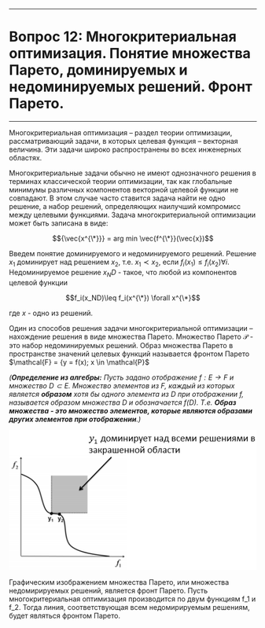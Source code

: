 ___
# Вопрос 12: Многокритериальная оптимизация. Понятие множества Парето, доминируемых и недоминируемых решений. Фронт Парето. 
___
Многокритериальная оптимизация – раздел теории оптимизации, рассматривающий задачи, в которых целевая функция – векторная величина. Эти задачи широко распространены во всех инженерных областях.

Многокритериальные задачи обычно не имеют однозначного решения в терминах классической теории оптимизации, так как глобальные минимумы различных компонентов векторной целевой функции не совпадают. В этом случае часто ставится задача найти не одно решение, а набор решений, определяющих наилучший компромисс между целевыми функциями. Задача многокритериальной оптимизации может быть записана в виде:

$${\vec{x^{\*}}} = arg min \vec{f^{\*}}(\vec{x})$$

Введем понятие доминируемого и недоминируемого решений. Решение $x_1$ доминирует над решением $x_2$, т.е. $x_1 	\prec x_2$, если $f_i(x_1) \leq f_i(x_2) \forall i$. Недоминируемое решение $x_ND$ - такое, что любой из компонентов целевой функции 

$$f_i(x_ND)\leq f_i(x^{\*}) \forall	x^{\*}$$

где $x$ - одно из решений.

Один из способов решения задачи многокритериальной оптимизации – нахождение решения в виде множества Парето. Множество Парето $\mathcal{P}$ - это набор недоминируемых решений. Образ множества Парето в пространстве значений целевых функций называется фронтом Парето $\mathcal{F} = {y = f(x); x \in \mathcal{P}$

*(**Определение из алгебры:** Пусть задано отображение $f:E \to F$  и множество $D \subset E$. Множество элементов из $F$, каждый из которых является **образом** хотя бы одного элемента из D при отображении f, называется образом множества D и обозначается f(D). Т.е. **Образ множества - это множество элементов, которые являются образами других элементов при отображении**.)*

![standarts](../resources/imgs/12_pareto.png)

Графическим изображением множества Парето, или множества недомирируемых решений, является фронт Парето. Пусть многокритериальная оптимизация производится по двум функциям f_1 и f_2. Тогда линия, соответствующая всем недомирируемым решениям, будет являться фронтом Парето.